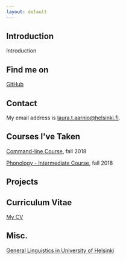 ```yaml
---
layout: default
---
```


## Introduction

Introduction

## Find me on

[GitHub](https://github.com/aarniolaura)

## Contact

My email address is laura.t.aarnio@helsinki.fi. 

## Courses I've Taken

[Command-line Course](https://courses.helsinki.fi/fi/KIK-LG218/126710126), fall 2018

[Phonology - Intermediate Course](https://courses.helsinki.fi/fi/KIK-LG201/124793884), fall 2018

## Projects

## Curriculum Vitae

[My CV](https://github.com/aarniolaura/aarniolaura.github.io/blob/master/assets/documents/CV_LauraAarnio.pdf)

## Misc. 

[General Linguistics in University of Helsinki](https://www.helsinki.fi/en/faculty-of-arts/research/disciplines/languages/general-linguistics) 
